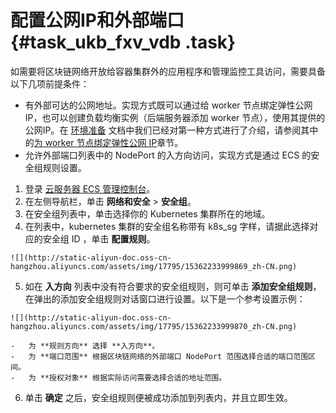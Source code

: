# 配置公网IP和外部端口 {#task_ukb_fxv_vdb .task}

如需要将区块链网络开放给容器集群外的应用程序和管理监控工具访问，需要具备以下几项前提条件：

-   有外部可达的公网地址。实现方式既可以通过给 worker 节点绑定弹性公网 IP，也可以创建负载均衡实例（后端服务器添加 worker 节点），使用其提供的公网IP。在 [环境准备](intl.zh-CN/解决方案/区块链解决方案/环境准备.md#) 文档中我们已经对第一种方式进行了介绍，请参阅其中的[为 worker 节点绑定弹性公网 IP](intl.zh-CN/解决方案/区块链解决方案/环境准备.md#section_ph2_355_vdb)章节。
-   允许外部端口列表中的 NodePort 的入方向访问，实现方式是通过 ECS 的安全组规则设置。

1.   登录 [云服务器 ECS 管理控制台](https://ecs.console.aliyun.com/)。 
2.   在左侧导航栏，单击 **网络和安全** \> **安全组**。 
3.   在安全组列表中，单击选择你的 Kubernetes 集群所在的地域。 
4.   在列表中，kubernetes 集群的安全组名称带有 k8s\_sg 字样，请据此选择对应的安全组 ID ，单击 **配置规则**。 

    ![](http://static-aliyun-doc.oss-cn-hangzhou.aliyuncs.com/assets/img/17795/15362233999869_zh-CN.png)

5.   如在 **入方向** 列表中没有符合要求的安全组规则，则可单击 **添加安全组规则**，在弹出的添加安全组规则对话窗口进行设置。以下是一个参考设置示例： 

    ![](http://static-aliyun-doc.oss-cn-hangzhou.aliyuncs.com/assets/img/17795/15362233999870_zh-CN.png)

    -   为 **规则方向** 选择 **入方向**。
    -   为 **端口范围** 根据区块链网络的外部端口 NodePort 范围选择合适的端口范围区间。
    -   为 **授权对象** 根据实际访问需要选择合适的地址范围。
6.   单击 **确定** 之后，安全组规则便被成功添加到列表内，并且立即生效。 

